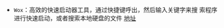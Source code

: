 - `Wox`：⾼效的快速启动器⼯具，通过快捷键呼出，然后输⼊关键字来搜 索程序进⾏快速启动，或者搜索本地硬盘的⽂件 [地址](https://github.com/Wox-launcher/Wox)
